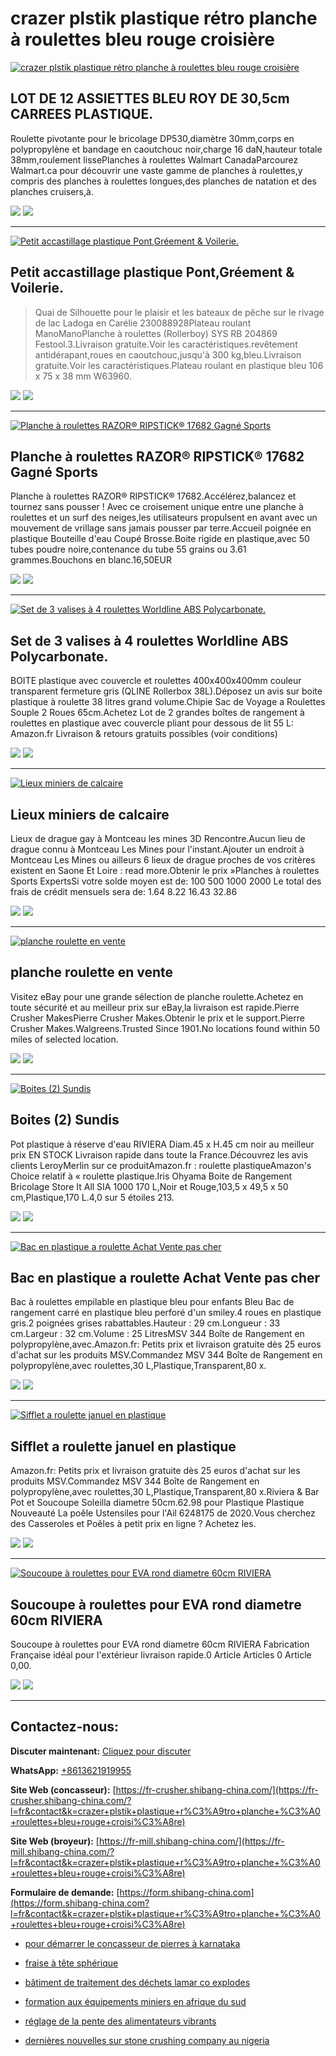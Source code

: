 # crazer plstik plastique rétro planche à roulettes bleu rouge croisière

<a href="https://swt.shibang-china.com/?l=fr&img&k=crazer+plstik+plastique+r%C3%A9tro+planche+%C3%A0+roulettes+bleu+rouge+croisi%C3%A8re" target="_blank">![crazer plstik plastique rétro planche à roulettes bleu rouge croisière](http://static.shibang-china.com/all-800x300/421.jpg)</a>

## LOT DE 12 ASSIETTES BLEU ROY DE 30,5cm CARREES PLASTIQUE.
Roulette pivotante pour le bricolage DP530,diamètre 30mm,corps en polypropylène et bandage en caoutchouc noir,charge 16 daN,hauteur totale 38mm,roulement lissePlanches à roulettes Walmart CanadaParcourez Walmart.ca pour découvrir une vaste gamme de planches à roulettes,y compris des planches à roulettes longues,des planches de natation et des planches cruisers,à.


<a href="https://whatsapp.shibangsoft.com/WhatsApp.php" target="_blank" title="WhatsApp">![](http://static.shibang-china.com/icon/whatsapp.png)</a> <a href="https://swt.shibang-china.com/?l=fr&icon&k=crazer+plstik+plastique+r%C3%A9tro+planche+%C3%A0+roulettes+bleu+rouge+croisi%C3%A8re" target="_blank">![](http://static.shibang-china.com/icon/chat-fr.png)</a>

---

<a href="https://swt.shibang-china.com/?l=fr&img&k=crazer+plstik+plastique+r%C3%A9tro+planche+%C3%A0+roulettes+bleu+rouge+croisi%C3%A8re" target="_blank">![Petit accastillage plastique Pont,Gréement & Voilerie.](http://static.shibang-china.com/all-800x300/1278.jpg)</a>

## Petit accastillage plastique Pont,Gréement & Voilerie.
> Quai de Silhouette pour le plaisir et les bateaux de pêche sur le rivage de lac Ladoga en Carélie 230088928Plateau roulant ManoManoPlanche à roulettes (Rollerboy) SYS RB 204869 Festool.3.Livraison gratuite.Voir les caractéristiques.revêtement antidérapant,roues en caoutchouc,jusqu'à 300 kg,bleu.Livraison gratuite.Voir les caractéristiques.Plateau roulant en plastique bleu 106 x 75 x 38 mm W63960.


<a href="https://whatsapp.shibangsoft.com/WhatsApp.php" target="_blank" title="WhatsApp">![](http://static.shibang-china.com/icon/whatsapp.png)</a> <a href="https://swt.shibang-china.com/?l=fr&icon&k=crazer+plstik+plastique+r%C3%A9tro+planche+%C3%A0+roulettes+bleu+rouge+croisi%C3%A8re" target="_blank">![](http://static.shibang-china.com/icon/chat-fr.png)</a>

---

<a href="https://swt.shibang-china.com/?l=fr&img&k=crazer+plstik+plastique+r%C3%A9tro+planche+%C3%A0+roulettes+bleu+rouge+croisi%C3%A8re" target="_blank">![Planche à roulettes RAZOR® RIPSTICK® 17682 Gagné Sports](http://static.shibang-china.com/all-800x300/1085.jpg)</a>

## Planche à roulettes RAZOR® RIPSTICK® 17682 Gagné Sports
Planche à roulettes RAZOR® RIPSTICK® 17682.Accélérez,balancez et tournez sans pousser ! Avec ce croisement unique entre une planche à roulettes et un surf des neiges,les utilisateurs propulsent en avant avec un mouvement de vrillage sans jamais pousser par terre.Accueil poignée en plastique Bouteille d'eau Coupé Brosse.Boite rigide en plastique,avec 50 tubes poudre noire,contenance du tube 55 grains ou 3.61 grammes.Bouchons en blanc.16,50EUR


<a href="https://whatsapp.shibangsoft.com/WhatsApp.php" target="_blank" title="WhatsApp">![](http://static.shibang-china.com/icon/whatsapp.png)</a> <a href="https://swt.shibang-china.com/?l=fr&icon&k=crazer+plstik+plastique+r%C3%A9tro+planche+%C3%A0+roulettes+bleu+rouge+croisi%C3%A8re" target="_blank">![](http://static.shibang-china.com/icon/chat-fr.png)</a>

---

<a href="https://swt.shibang-china.com/?l=fr&img&k=crazer+plstik+plastique+r%C3%A9tro+planche+%C3%A0+roulettes+bleu+rouge+croisi%C3%A8re" target="_blank">![Set de 3 valises à 4 roulettes Worldline ABS Polycarbonate.](http://static.shibang-china.com/all-800x300/1109.jpg)</a>

## Set de 3 valises à 4 roulettes Worldline ABS Polycarbonate.
BOITE plastique avec couvercle et roulettes 400x400x400mm couleur transparent fermeture gris (QLINE Rollerbox 38L).Déposez un avis sur boite plastique à roulette 38 litres grand volume.Chipie Sac de Voyage a Roulettes Souple 2 Roues 65cm.Achetez Lot de 2 grandes boîtes de rangement à roulettes en plastique avec couvercle pliant pour dessous de lit 55 L: Amazon.fr Livraison & retours gratuits possibles (voir conditions)


<a href="https://whatsapp.shibangsoft.com/WhatsApp.php" target="_blank" title="WhatsApp">![](http://static.shibang-china.com/icon/whatsapp.png)</a> <a href="https://swt.shibang-china.com/?l=fr&icon&k=crazer+plstik+plastique+r%C3%A9tro+planche+%C3%A0+roulettes+bleu+rouge+croisi%C3%A8re" target="_blank">![](http://static.shibang-china.com/icon/chat-fr.png)</a>

---

<a href="https://swt.shibang-china.com/?l=fr&img&k=crazer+plstik+plastique+r%C3%A9tro+planche+%C3%A0+roulettes+bleu+rouge+croisi%C3%A8re" target="_blank">![Lieux miniers de calcaire](http://static.shibang-china.com/all-800x300/1202.jpg)</a>

## Lieux miniers de calcaire
Lieux de drague gay à Montceau les mines 3D Rencontre.Aucun lieu de drague connu à Montceau Les Mines pour l'instant.Ajouter un endroit à Montceau Les Mines ou ailleurs 6 lieux de drague proches de vos critères existent en Saone Et Loire : read more.Obtenir le prix »Planches à roulettes Sports ExpertsSi votre solde moyen est de: 100 500 1000 2000 Le total des frais de crédit mensuels sera de: 1.64 8.22 16.43 32.86


<a href="https://whatsapp.shibangsoft.com/WhatsApp.php" target="_blank" title="WhatsApp">![](http://static.shibang-china.com/icon/whatsapp.png)</a> <a href="https://swt.shibang-china.com/?l=fr&icon&k=crazer+plstik+plastique+r%C3%A9tro+planche+%C3%A0+roulettes+bleu+rouge+croisi%C3%A8re" target="_blank">![](http://static.shibang-china.com/icon/chat-fr.png)</a>

---

<a href="https://swt.shibang-china.com/?l=fr&img&k=crazer+plstik+plastique+r%C3%A9tro+planche+%C3%A0+roulettes+bleu+rouge+croisi%C3%A8re" target="_blank">![planche roulette en vente](http://static.shibang-china.com/all-800x300/868.jpg)</a>

## planche roulette en vente
Visitez eBay pour une grande sélection de planche roulette.Achetez en toute sécurité et au meilleur prix sur eBay,la livraison est rapide.Pierre Crusher MakesPierre Crusher Makes.Obtenir le prix et le support.Pierre Crusher Makes.Walgreens.Trusted Since 1901.No locations found within 50 miles of selected location.


<a href="https://whatsapp.shibangsoft.com/WhatsApp.php" target="_blank" title="WhatsApp">![](http://static.shibang-china.com/icon/whatsapp.png)</a> <a href="https://swt.shibang-china.com/?l=fr&icon&k=crazer+plstik+plastique+r%C3%A9tro+planche+%C3%A0+roulettes+bleu+rouge+croisi%C3%A8re" target="_blank">![](http://static.shibang-china.com/icon/chat-fr.png)</a>

---

<a href="https://swt.shibang-china.com/?l=fr&img&k=crazer+plstik+plastique+r%C3%A9tro+planche+%C3%A0+roulettes+bleu+rouge+croisi%C3%A8re" target="_blank">![Boites (2) Sundis](http://static.shibang-china.com/all-800x300/1467.jpg)</a>

## Boites (2) Sundis
Pot plastique à réserve d'eau RIVIERA Diam.45 x H.45 cm noir au meilleur prix EN STOCK Livraison rapide dans toute la France.Découvrez les avis clients LeroyMerlin sur ce produitAmazon.fr : roulette plastiqueAmazon's Choice relatif à « roulette plastique.Iris Ohyama Boite de Rangement Bricolage Store It All SIA 1000 170 L,Noir et Rouge,103,5 x 49,5 x 50 cm,Plastique,170 L.4,0 sur 5 étoiles 213.


<a href="https://whatsapp.shibangsoft.com/WhatsApp.php" target="_blank" title="WhatsApp">![](http://static.shibang-china.com/icon/whatsapp.png)</a> <a href="https://swt.shibang-china.com/?l=fr&icon&k=crazer+plstik+plastique+r%C3%A9tro+planche+%C3%A0+roulettes+bleu+rouge+croisi%C3%A8re" target="_blank">![](http://static.shibang-china.com/icon/chat-fr.png)</a>

---

<a href="https://swt.shibang-china.com/?l=fr&img&k=crazer+plstik+plastique+r%C3%A9tro+planche+%C3%A0+roulettes+bleu+rouge+croisi%C3%A8re" target="_blank">![Bac en plastique a roulette Achat Vente pas cher](http://static.shibang-china.com/all-800x300/647.jpg)</a>

## Bac en plastique a roulette Achat Vente pas cher
Bac à roulettes empilable en plastique bleu pour enfants Bleu Bac de rangement carré en plastique bleu perforé d'un smiley.4 roues en plastique gris.2 poignées grises rabattables.Hauteur : 29 cm.Longueur : 33 cm.Largeur : 32 cm.Volume : 25 LitresMSV 344 Boîte de Rangement en polypropylène,avec.Amazon.fr: Petits prix et livraison gratuite dès 25 euros d'achat sur les produits MSV.Commandez MSV 344 Boîte de Rangement en polypropylène,avec roulettes,30 L,Plastique,Transparent,80 x.


<a href="https://whatsapp.shibangsoft.com/WhatsApp.php" target="_blank" title="WhatsApp">![](http://static.shibang-china.com/icon/whatsapp.png)</a> <a href="https://swt.shibang-china.com/?l=fr&icon&k=crazer+plstik+plastique+r%C3%A9tro+planche+%C3%A0+roulettes+bleu+rouge+croisi%C3%A8re" target="_blank">![](http://static.shibang-china.com/icon/chat-fr.png)</a>

---

<a href="https://swt.shibang-china.com/?l=fr&img&k=crazer+plstik+plastique+r%C3%A9tro+planche+%C3%A0+roulettes+bleu+rouge+croisi%C3%A8re" target="_blank">![Sifflet a roulette januel en plastique](http://static.shibang-china.com/all-800x300/1383.jpg)</a>

## Sifflet a roulette januel en plastique
Amazon.fr: Petits prix et livraison gratuite dès 25 euros d'achat sur les produits MSV.Commandez MSV 344 Boîte de Rangement en polypropylène,avec roulettes,30 L,Plastique,Transparent,80 x.Riviera & Bar Pot et Soucoupe Soleilla diametre 50cm.62.98 pour Plastique Plastique Nouveauté La poêle Ustensiles pour l'Ail 6248175 de 2020.Vous cherchez des Casseroles et Poêles à petit prix en ligne ? Achetez les.


<a href="https://whatsapp.shibangsoft.com/WhatsApp.php" target="_blank" title="WhatsApp">![](http://static.shibang-china.com/icon/whatsapp.png)</a> <a href="https://swt.shibang-china.com/?l=fr&icon&k=crazer+plstik+plastique+r%C3%A9tro+planche+%C3%A0+roulettes+bleu+rouge+croisi%C3%A8re" target="_blank">![](http://static.shibang-china.com/icon/chat-fr.png)</a>

---

<a href="https://swt.shibang-china.com/?l=fr&img&k=crazer+plstik+plastique+r%C3%A9tro+planche+%C3%A0+roulettes+bleu+rouge+croisi%C3%A8re" target="_blank">![Soucoupe à roulettes pour EVA rond diametre 60cm RIVIERA](http://static.shibang-china.com/all-800x300/967.jpg)</a>

## Soucoupe à roulettes pour EVA rond diametre 60cm RIVIERA
Soucoupe à roulettes pour EVA rond diametre 60cm RIVIERA Fabrication Française idéal pour l'extérieur livraison rapide.0 Article Articles 0 Article 0,00.

<a href="https://whatsapp.shibangsoft.com/WhatsApp.php" target="_blank" title="WhatsApp">![](http://static.shibang-china.com/icon/whatsapp.png)</a> <a href="https://swt.shibang-china.com/?l=fr&icon&k=crazer+plstik+plastique+r%C3%A9tro+planche+%C3%A0+roulettes+bleu+rouge+croisi%C3%A8re" target="_blank">![](http://static.shibang-china.com/icon/chat-fr.png)</a>

---
## Contactez-nous:

**Discuter maintenant:** [Cliquez pour discuter](https://swt.shibang-china.com?l=fr&contact&k=crazer+plstik+plastique+r%C3%A9tro+planche+%C3%A0+roulettes+bleu+rouge+croisi%C3%A8re)

**WhatsApp:**  [+8613621919955](https://whatsapp.shibangsoft.com/WhatsApp.php)

**Site Web (concasseur):** [https://fr-crusher.shibang-china.com/](https://fr-crusher.shibang-china.com/?l=fr&contact&k=crazer+plstik+plastique+r%C3%A9tro+planche+%C3%A0+roulettes+bleu+rouge+croisi%C3%A8re)

**Site Web (broyeur):** [https://fr-mill.shibang-china.com/](https://fr-mill.shibang-china.com/?l=fr&contact&k=crazer+plstik+plastique+r%C3%A9tro+planche+%C3%A0+roulettes+bleu+rouge+croisi%C3%A8re)

**Formulaire de demande:** [https://form.shibang-china.com](https://form.shibang-china.com?l=fr&contact&k=crazer+plstik+plastique+r%C3%A9tro+planche+%C3%A0+roulettes+bleu+rouge+croisi%C3%A8re)

* [pour démarrer le concasseur de pierres à karnataka](../15/pour%20d%C3%A9marrer%20le%20concasseur%20de%20pierres%20%C3%A0%20karnataka.md)

* [fraise à tête sphérique](../18/fraise%20%C3%A0%20t%C3%AAte%20sph%C3%A9rique.md)

* [bâtiment de traitement des déchets lamar co explodes](../21/b%C3%A2timent%20de%20traitement%20des%20d%C3%A9chets%20lamar%20co%20explodes.md)

* [formation aux équipements miniers en afrique du sud](../16/formation%20aux%20%C3%A9quipements%20miniers%20en%20afrique%20du%20sud.md)

* [réglage de la pente des alimentateurs vibrants](../13/r%C3%A9glage%20de%20la%20pente%20des%20alimentateurs%20vibrants.md)

* [dernières nouvelles sur stone crushing company au nigeria](../13/derni%C3%A8res%20nouvelles%20sur%20stone%20crushing%20company%20au%20nigeria.md)